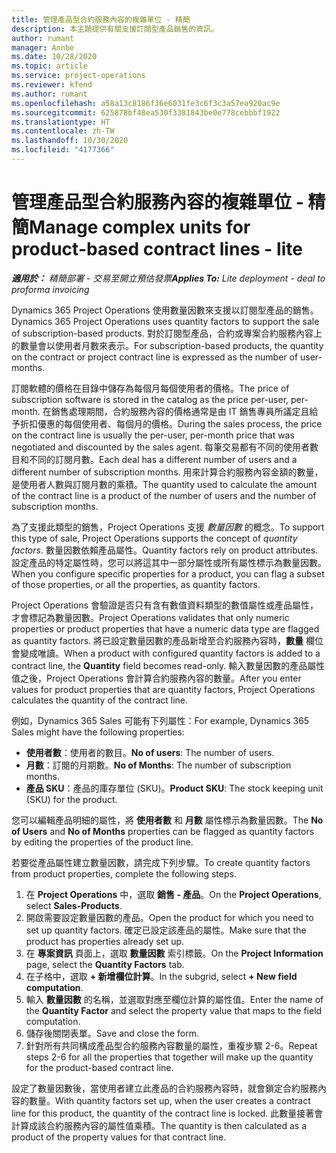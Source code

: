 ```yaml
---
title: 管理產品型合約服務內容的複雜單位 - 精簡
description: 本主題提供有關支援訂閱型產品銷售的資訊。
author: rumant
manager: Annbe
ms.date: 10/28/2020
ms.topic: article
ms.service: project-operations
ms.reviewer: kfend
ms.author: rumant
ms.openlocfilehash: a58a13c8186f36e6031fe3c6f3c3a57ea920ac9e
ms.sourcegitcommit: 625878bf48ea530f3381843be0e778cebbbf1922
ms.translationtype: HT
ms.contentlocale: zh-TW
ms.lasthandoff: 10/30/2020
ms.locfileid: "4177366"
---
```

# <a name="manage-complex-units-for-product-based-contract-lines---lite"></a><span data-ttu-id="27e09-103">管理產品型合約服務內容的複雜單位 - 精簡</span><span class="sxs-lookup"><span data-stu-id="27e09-103">Manage complex units for product-based contract lines - lite</span></span>

<span data-ttu-id="27e09-104">_**適用於：** 精簡部署 - 交易至開立預估發票_</span><span class="sxs-lookup"><span data-stu-id="27e09-104">_**Applies To:** Lite deployment - deal to proforma invoicing_</span></span>

<span data-ttu-id="27e09-105">Dynamics 365 Project Operations 使用數量因數來支援以訂閱型產品的銷售。</span><span class="sxs-lookup"><span data-stu-id="27e09-105">Dynamics 365 Project Operations uses quantity factors to support the sale of subscription-based products.</span></span> <span data-ttu-id="27e09-106">對於訂閱型產品，合約或專案合約服務內容上的數量會以使用者月數來表示。</span><span class="sxs-lookup"><span data-stu-id="27e09-106">For subscription-based products, the quantity on the contract or project contract line is expressed as the number of user-months.</span></span>

<span data-ttu-id="27e09-107">訂閱軟體的價格在目錄中儲存為每個月每個使用者的價格。</span><span class="sxs-lookup"><span data-stu-id="27e09-107">The price of subscription software is stored in the catalog as the price per-user, per-month.</span></span> <span data-ttu-id="27e09-108">在銷售處理期間，合約服務內容的價格通常是由 IT 銷售專員所議定且給予折扣優惠的每個使用者、每個月的價格。</span><span class="sxs-lookup"><span data-stu-id="27e09-108">During the sales process, the price on the contract line is usually the per-user, per-month price that was negotiated and discounted by the sales agent.</span></span> <span data-ttu-id="27e09-109">每筆交易都有不同的使用者數目和不同的訂閱月數。</span><span class="sxs-lookup"><span data-stu-id="27e09-109">Each deal has a different number of users and a different number of subscription months.</span></span> <span data-ttu-id="27e09-110">用來計算合約服務內容金額的數量，是使用者人數與訂閱月數的乘積。</span><span class="sxs-lookup"><span data-stu-id="27e09-110">The quantity used to calculate the amount of the contract line is a product of the number of users and the number of subscription months.</span></span>

<span data-ttu-id="27e09-111">為了支援此類型的銷售，Project Operations 支援 *數量因數* 的概念。</span><span class="sxs-lookup"><span data-stu-id="27e09-111">To support this type of sale, Project Operations supports the concept of *quantity factors*.</span></span> <span data-ttu-id="27e09-112">數量因數依賴產品屬性。</span><span class="sxs-lookup"><span data-stu-id="27e09-112">Quantity factors rely on product attributes.</span></span> <span data-ttu-id="27e09-113">設定產品的特定屬性時，您可以將這其中一部分屬性或所有屬性標示為數量因數。</span><span class="sxs-lookup"><span data-stu-id="27e09-113">When you configure specific properties for a product, you can flag a subset of those properties, or all the properties, as quantity factors.</span></span>

<span data-ttu-id="27e09-114">Project Operations 會驗證是否只有含有數值資料類型的數值屬性或產品屬性，才會標記為數量因數。</span><span class="sxs-lookup"><span data-stu-id="27e09-114">Project Operations validates that only numeric properties or product properties that have a numeric data type are flagged as quantity factors.</span></span> <span data-ttu-id="27e09-115">將已設定數量因數的產品新增至合約服務內容時，**數量** 欄位會變成唯讀。</span><span class="sxs-lookup"><span data-stu-id="27e09-115">When a product with configured quantity factors is added to a contract line, the **Quantity** field  becomes read-only.</span></span> <span data-ttu-id="27e09-116">輸入數量因數的產品屬性值之後，Project Operations 會計算合約服務內容的數量。</span><span class="sxs-lookup"><span data-stu-id="27e09-116">After you enter values for product properties that are quantity factors, Project Operations calculates the quantity of the contract line.</span></span>

<span data-ttu-id="27e09-117">例如，Dynamics 365 Sales 可能有下列屬性：</span><span class="sxs-lookup"><span data-stu-id="27e09-117">For example, Dynamics 365 Sales might have the following properties:</span></span>

- <span data-ttu-id="27e09-118">**使用者數**：使用者的數目。</span><span class="sxs-lookup"><span data-stu-id="27e09-118">**No of users**: The number of users.</span></span>
- <span data-ttu-id="27e09-119">**月數**：訂閱的月期數。</span><span class="sxs-lookup"><span data-stu-id="27e09-119">**No of Months**: The number of subscription months.</span></span>
- <span data-ttu-id="27e09-120">**產品 SKU**：產品的庫存單位 (SKU)。</span><span class="sxs-lookup"><span data-stu-id="27e09-120">**Product SKU**: The stock keeping unit (SKU) for the product.</span></span>

<span data-ttu-id="27e09-121">您可以編輯產品明細的屬性，將 **使用者數** 和 **月數** 屬性標示為數量因數。</span><span class="sxs-lookup"><span data-stu-id="27e09-121">The **No of Users** and **No of Months** properties can be flagged as quantity factors by editing the properties of the product line.</span></span>

<span data-ttu-id="27e09-122">若要從產品屬性建立數量因數，請完成下列步驟。</span><span class="sxs-lookup"><span data-stu-id="27e09-122">To create quantity factors from product properties, complete the following steps.</span></span>

1. <span data-ttu-id="27e09-123">在 **Project Operations** 中，選取 **銷售 - 產品**。</span><span class="sxs-lookup"><span data-stu-id="27e09-123">On the **Project Operations**, select **Sales-Products**.</span></span>
2. <span data-ttu-id="27e09-124">開啟需要設定數量因數的產品。</span><span class="sxs-lookup"><span data-stu-id="27e09-124">Open the product for which you need to set up quantity factors.</span></span> <span data-ttu-id="27e09-125">確定已設定該產品的屬性。</span><span class="sxs-lookup"><span data-stu-id="27e09-125">Make sure that the product has properties already set up.</span></span>
3. <span data-ttu-id="27e09-126">在 **專案資訊** 頁面上，選取 **數量因數** 索引標籤。</span><span class="sxs-lookup"><span data-stu-id="27e09-126">On the **Project Information** page, select the **Quantity Factors** tab.</span></span>
4. <span data-ttu-id="27e09-127">在子格中，選取 **+ 新增欄位計算**。</span><span class="sxs-lookup"><span data-stu-id="27e09-127">In the subgrid, select **+ New field computation**.</span></span>
5. <span data-ttu-id="27e09-128">輸入 **數量因數** 的名稱，並選取對應至欄位計算的屬性值。</span><span class="sxs-lookup"><span data-stu-id="27e09-128">Enter the name of the **Quantity Factor** and select the property value that maps to the field computation.</span></span>
6. <span data-ttu-id="27e09-129">儲存後關閉表單。</span><span class="sxs-lookup"><span data-stu-id="27e09-129">Save and close the form.</span></span>
7. <span data-ttu-id="27e09-130">針對所有共同構成產品型合約服務內容數量的屬性，重複步驟 2-6。</span><span class="sxs-lookup"><span data-stu-id="27e09-130">Repeat steps 2-6 for all the properties that together will make up the quantity for the product-based contract line.</span></span>

<span data-ttu-id="27e09-131">設定了數量因數後，當使用者建立此產品的合約服務內容時，就會鎖定合約服務內容的數量。</span><span class="sxs-lookup"><span data-stu-id="27e09-131">With quantity factors set up, when the user creates a contract line for this product, the quantity of the contract line is locked.</span></span> <span data-ttu-id="27e09-132">此數量接著會計算成該合約服務內容的屬性值乘積。</span><span class="sxs-lookup"><span data-stu-id="27e09-132">The quantity is then calculated as a product of the property values for that contract line.</span></span>
